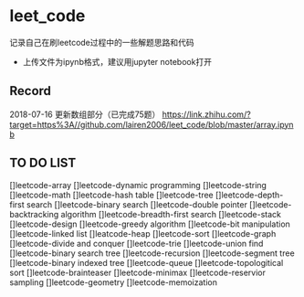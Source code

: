 # leet_code

记录自己在刷leetcode过程中的一些解题思路和代码

- 上传文件为ipynb格式，建议用jupyter notebook打开



## Record
2018-07-16 更新数组部分（已完成75题）
https://link.zhihu.com/?target=https%3A//github.com/lairen2006/leet_code/blob/master/array.ipynb



## TO DO LIST
[]leetcode-array
[]leetcode-dynamic programming
[]leetcode-string
[]leetcode-math
[]leetcode-hash table
[]leetcode-tree
[]leetcode-depth-first search
[]leetcode-binary search
[]leetcode-double pointer
[]leetcode-backtracking algorithm
[]leetcode-breadth-first search
[]leetcode-stack
[]leetcode-design
[]leetcode-greedy algorithm
[]leetcode-bit manipulation
[]leetcode-linked list
[]leatcode-heap
[]leetcode-sort
[]leetcode-graph
[]leetcode-divide and conquer
[]leetcode-trie
[]leetcode-union find
[]leetcode-binary search tree
[]leetcode-recursion
[]leetcode-segment tree
[]leetcode-binary indexed tree
[]leetcode-queue
[]leetcode-topologitical sort
[]leetcode-brainteaser
[]leetcode-minimax
[]leetcode-reservior sampling
[]leetcode-geometry
[]leetcode-memoization
